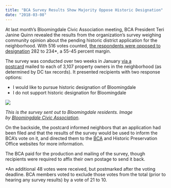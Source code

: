 ```yaml
---
title: "BCA Survey Results Show Majority Oppose Historic Designation"
date: "2018-03-08"
---
```


At last month’s Bloomingdale Civic Association meeting, BCA President Teri Janine Quinn revealed the results from the organization’s survey weighing community opinion about the pending historic district application for the neighborhood. With 516 votes counted, [the respondents were opposed to designation](https://bloomingdaleneighborhood.blogspot.com/2018/02/bloomingdale-civic-association-historic.html) 282 to 234\*, a 55-45 percent margin.

The survey was conducted over two weeks in January [via a postcard](http://www.bloomingdalecivicassociation.org/wp-content/uploads/BCA-historic-designation-survey-postcard-2018-01-2.jpg) mailed to each of 3,107 property owners in the neighborhood (as determined by DC tax records). It presented recipients with two response options:

- I would like to pursue historic designation of Bloomingdale
- I do not support historic designation for Bloomingdale

[![](/images/Screen_Shot_2018-03-07_at_12.06_.34_PM__800_567.png)](http://www.bloomingdalecivicassociation.org/wp-content/uploads/BCA-historic-designation-survey-postcard-2018-01-2.jpg)

_This is the survey sent out to Bloomingdale residents. Image by [Bloomingdale Civic Association](http://www.bloomingdalecivicassociation.org/wp-content/uploads/BCA-historic-designation-survey-postcard-2018-01-2.jpg)._

On the backside, the postcard informed neighbors that an application had been filed and that the results of the survey would be used to inform the BCA’s vote on it, and directed them to the [BCA](http://www.bloomingdalecivicassociation.org/historicpreservation/) and Historic Preservation Office websites for more information.

The BCA paid for the production and mailing of the survey, though recipients were required to affix their own postage to send it back.

\*An additional 48 votes were received, but postmarked after the voting deadline. BCA members voted to exclude those votes from the total (prior to hearing any survey results) by a vote of 21 to 10.
